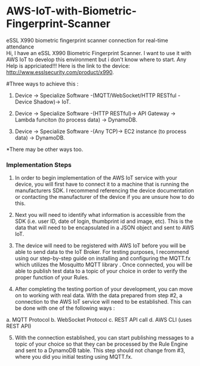 # AWS-IoT-with-Biometric-Fingerprint-Scanner
eSSL X990 biometric fingerprint scanner connection for real-time attendance  
Hi,
I have an eSSL X990 Biometric Fingerprint Scanner.
I want to use it with AWS IoT to develop this environment but i don't know where to start.
Any Help is appriciated!!!
Here is the link to the device:
http://www.esslsecurity.com/product/x990.


#Three ways to achieve this :
1) Device -> Specialize Software -(MQTT/WebSocket/HTTP RESTful - Device Shadow)-> IoT.

2) Device -> Specialize Software -(HTTP RESTful)-> API Gateway -> Lambda funciton (to process data) -> DynamoDB.

3) Device -> Specialize Software -(Any TCP)-> EC2 instance (to process data) -> DynamoDB.

*There may be other ways too.

### Implementation Steps ##
1. In order to begin implementation of the AWS IoT service with your device, you will first have to connect it to a machine that is running the manufacturers SDK. I recommend referencing the device documentation or contacting the manufacturer of the device if you are unsure how to do this. 

2. Next you will need to identify what information is accessible from the SDK (i.e. user ID, date of login, thumbprint id and image, etc). This is the data that will need to be encapsulated in a JSON object and sent to AWS IoT.

3. The device will need to be registered with AWS IoT before you will be able to send data to the IoT Broker. For testing purposes, I recommend using our step-by-step guide on installing and configuring the MQTT.fx which utilizes the Mosquitto MQTT library . Once connected, you will be able to publish test data to a topic of your choice in order to verify the proper function of your Rules.

4. After completing the testing portion of your development, you can move on to working with real data. With the data prepared from step #2, a connection to the AWS IoT service will need to be established. This can be done with one of the following ways :

  a. MQTT Protocol 
  b. WebSocket Protocol
  c. REST API call
  d. AWS CLI (uses REST API)

5. With the connection established, you can start publishing messages to a topic of your choice so that they can be processed by the Rule Engine and sent to a DynamoDB table. This step should not change from #3, where you did you initial testing using MQTT.fx.

